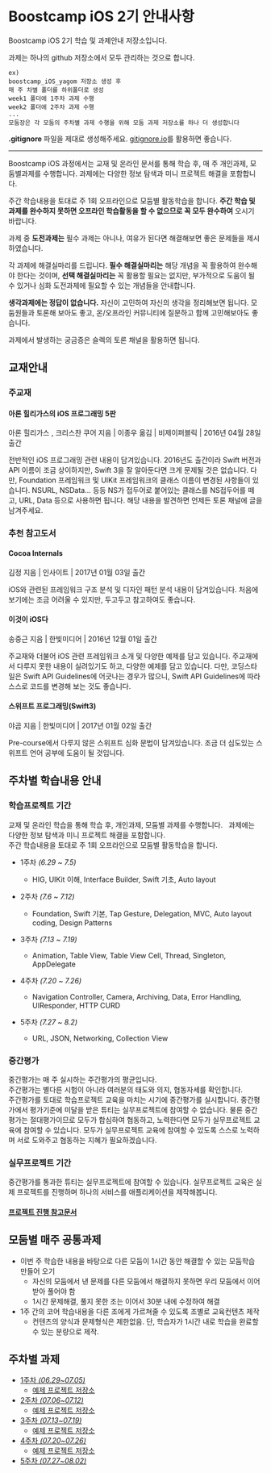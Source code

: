 # Boostcamp iOS 2기 안내사항

Boostcamp iOS 2기 학습 및 과제안내 저장소입니다.  

과제는 하나의 github 저장소에서 모두 관리하는 것으로 합니다.

```
ex)
boostcamp_iOS_yagom 저장소 생성 후
매 주 차별 폴더를 하위폴더로 생성
week1 폴더에 1주차 과제 수행
week2 폴더에 2주차 과제 수행
...
모둠장은 각 모둠의 주차별 과제 수행을 위해 모둠 과제 저장소를 하나 더 생성합니다
```

**.gitignore** 파일을 제대로 생성해주세요. [gitignore.io](https://www.gitignore.io)를 활용하면 좋습니다.


---

Boostcamp iOS 과정에서는 교재 및 온라인 문서를 통해 학습 후, 매 주 개인과제, 모둠별과제를 수행합니다. 과제에는 다양한 정보 탐색과 미니 프로젝트 해결을 포함합니다.

주간 학습내용을 토대로 주 1회 오프라인으로 모둠별 활동학습을 합니다. **주간 학습 및 과제를 완수하지 못하면 오프라인 학습활동을 할 수 없으므로 꼭 모두 완수하여** 오시기 바랍니다.  

과제 중 **도전과제는** 필수 과제는 아니나, 여유가 된다면 해결해보면 좋은 문제들을 제시하였습니다.  

각 과제에 해결실마리를 드립니다. **필수 해결실마리는** 해당 개념을 꼭 활용하여 완수해야 한다는 것이며, **선택 해결실마리는** 꼭 활용할 필요는 없지만, 부가적으로 도움이 될 수 있거나 심화 도전과제에 필요할 수 있는 개념들을 안내합니다.  

**생각과제에는 정답이 없습니다.** 자신이 고민하여 자신의 생각을 정리해보면 됩니다. 모둠원들과 토론해 보아도 좋고, 온/오프라인 커뮤니티에 질문하고 함께 고민해보아도 좋습니다.  

과제에서 발생하는 궁금증은 슬렉의 토론 채널을 활용하면 됩니다.


## 교재안내

### 주교재

#### 아론 힐리가스의 iOS 프로그래밍 5판  
아론 힐리가스 , 크리스찬 쿠어 지음 | 이종우 옮김 | 비제이퍼블릭 |   2016년 04월 28일 출간  

전반적인 iOS 프로그래밍 관련 내용이 담겨있습니다. 2016년도 출간이라 Swift 버전과 API 이름이 조금 상이하지만, Swift 3을 잘 알아둔다면 크게 문제될 것은 없습니다. 다만, Foundation 프레임워크 및 UIKit 프레임워크의 클래스 이름이 변경된 사항들이 있습니다. NSURL, NSData... 등등 NS가 접두어로 붙어있는 클래스를 NS접두어를 떼고, URL, Data 등으로 사용하면 됩니다. 해당 내용을 발견하면 언제든 토론 채널에 글을 남겨주세요.

### 추천 참고도서
#### Cocoa Internals  
김정 지음 | 인사이트 | 2017년 01월 03일 출간  

iOS와 관련된 프레임워크 구조 분석 및 디자인 패턴 분석 내용이 담겨있습니다. 처음에 보기에는 조금 어려울 수 있지만, 두고두고 참고하여도 좋습니다.


#### 이것이 iOS다
송중근 지음 | 한빛미디어 | 2016년 12월 01일 출간  

주교재와 더불어 iOS 관련 프레임워크 소개 및 다양한 예제를 담고 있습니다. 주교재에서 다루지 못한 내용이 실려있기도 하고, 다양한 예제를 담고 있습니다. 다만, 코딩스타일은 Swift API Guidelines에 어긋나는 경우가 많으니, Swift API Guidelines에 따라 스스로 코드를 변경해 보는 것도 좋습니다.

#### 스위프트 프로그래밍(Swift3) 
야곰 지음 | 한빛미디어 | 2017년 01월 02일 출간  

Pre-course에서 다루지 않은 스위프트 심화 문법이 담겨있습니다. 조금 더 심도있는 스위프트 언어 공부에 도움이 될 것입니다.


## 주차별 학습내용 안내

### 학습프로젝트 기간
교재 및 온라인 학습을 통해 학습 후, 개인과제, 모둠별 과제를 수행합니다.  
과제에는 다양한 정보 탐색과 미니 프로젝트 해결을 포함합니다.  
주간 학습내용을 토대로 주 1회 오프라인으로 모둠별 활동학습을 합니다.  

* 1주차 *(6.29 ~ 7.5)*
	* HIG, UIKit 이해, Interface Builder, Swift 기초, Auto layout

* 2주차 *(7.6 ~ 7.12)*
	* Foundation, Swift 기본, Tap Gesture, Delegation, MVC, Auto layout coding, Design Patterns

* 3주차 *(7.13 ~ 7.19)*
	* Animation, Table View, Table View Cell, Thread, Singleton, AppDelegate


* 4주차 *(7.20 ~ 7.26)*
	* Navigation Controller, Camera, Archiving, Data, Error Handling, UIResponder, HTTP CURD


* 5주차 *(7.27 ~ 8.2)*
	* URL, JSON, Networking, Collection View

### 중간평가
중간평가는 매 주 실시하는 주간평가의 평균입니다.  
주간평가는 별다른 시험이 아니라 여러분의 태도와 의지, 협동자세를 확인합니다.  
주간평가를 토대로 학습프로젝트 교육을 마치는 시기에 중간평가를 실시합니다.
중간평가에서 평가기준에 미달을 받은 튜티는 실무프로젝트에 참여할 수 없습니다.
물론 중간평가는 절대평가이므로 모두가 합심하여 협동하고, 노력한다면 모두가 실무프로젝트 교육에 참여할 수 있습니다.
모두가 실무프로젝트 교육에 참여할 수 있도록 스스로 노력하며 서로 도와주고 협동하는 지혜가 필요하겠습니다.

### 실무프로젝트 기간
중간평가를 통과한 튜티는 실무프로젝트에 참여할 수 있습니다. 
실무프로젝트 교육은 실제 프로젝트를 진행하며 하나의 서비스를 애플리케이션을 제작해봅니다.

#### [프로젝트 진행 참고문서](project_sample_guide.md)

## 모둠별 매주 공통과제

* 이번 주 학습한 내용을 바탕으로 다른 모둠이 1시간 동안 해결할 수 있는 모둠학습 만들어 오기 
	* 자신의 모둠에서 낸 문제를 다른 모둠에서 해결하지 못하면 우리 모둠에서 이어받아 풀어야 함
	* 1시간 문제해결, 풀지 못한 조는 이어서 30분 내에 수정하여 해결
* 1주 간의 코어 학습내용을 다른 조에게 가르쳐줄 수 있도록 조별로 교육컨텐츠 제작
	* 컨텐츠의 양식과 문제형식은 제한없음. 단, 학습자가 1시간 내로 학습을 완료할 수 있는 분량으로 제작.


## 주차별 과제

* [1주차 *(06.29~07.05)*](assignment/week_01.md)
	* [예제 프로젝트 저장소](https://github.com/connect-boostcamp/LoginPage_iOS)
* [2주차 *(07.06~07.12)*](assignment/week_02.md)
	* [예제 프로젝트 저장소](https://github.com/connect-boostcamp/SignUpFlow_iOS)
* [3주차 *(07.13~07.19)*](assignment/week_03.md)
	* [예제 프로젝트 저장소](https://github.com/connect-boostcamp/MyButton_iOS)
* [4주차 *(07.20~07.26)*](assignment/week_04.md)
	* [예제 프로젝트 저장소](https://github.com/connect-boostcamp/OneToTwentyFive_iOS)
* [5주차 *(07.27~08.02)*](assignment/week_05.md)